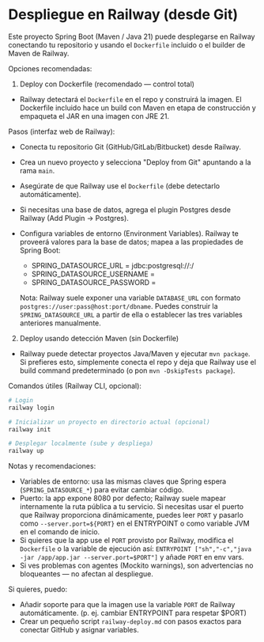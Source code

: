 # Despliegue en Railway (desde Git)

Este proyecto Spring Boot (Maven / Java 21) puede desplegarse en Railway conectando tu repositorio y usando el `Dockerfile` incluido o el builder de Maven de Railway.

Opciones recomendadas:

1) Deploy con Dockerfile (recomendado — control total)

- Railway detectará el `Dockerfile` en el repo y construirá la imagen. El Dockerfile incluido hace un build con Maven en etapa de construcción y empaqueta el JAR en una imagen con JRE 21.

Pasos (interfaz web de Railway):

- Conecta tu repositorio Git (GitHub/GitLab/Bitbucket) desde Railway.
- Crea un nuevo proyecto y selecciona "Deploy from Git" apuntando a la rama `main`.
- Asegúrate de que Railway use el `Dockerfile` (debe detectarlo automáticamente).
- Si necesitas una base de datos, agrega el plugin Postgres desde Railway (Add Plugin -> Postgres).
- Configura variables de entorno (Environment Variables). Railway te proveerá valores para la base de datos; mapea a las propiedades de Spring Boot:

  - SPRING_DATASOURCE_URL = jdbc:postgresql://<HOST>:<PORT>/<DB>
  - SPRING_DATASOURCE_USERNAME = <USER>
  - SPRING_DATASOURCE_PASSWORD = <PASSWORD>

  Nota: Railway suele exponer una variable `DATABASE_URL` con formato `postgres://user:pass@host:port/dbname`. Puedes construir la `SPRING_DATASOURCE_URL` a partir de ella o establecer las tres variables anteriores manualmente.

2) Deploy usando detección Maven (sin Dockerfile)

- Railway puede detectar proyectos Java/Maven y ejecutar `mvn package`. Si prefieres esto, simplemente conecta el repo y deja que Railway use el build command predeterminado (o pon `mvn -DskipTests package`).

Comandos útiles (Railway CLI, opcional):

```powershell
# Login
railway login

# Inicializar un proyecto en directorio actual (opcional)
railway init

# Desplegar localmente (sube y despliega)
railway up
```

Notas y recomendaciones:

- Variables de entorno: usa las mismas claves que Spring espera (`SPRING_DATASOURCE_*`) para evitar cambiar código.
- Puerto: la app expone 8080 por defecto; Railway suele mapear internamente la ruta pública a tu servicio. Si necesitas usar el puerto que Railway proporciona dinámicamente, puedes leer `PORT` y pasarlo como `--server.port=${PORT}` en el ENTRYPOINT o como variable JVM en el comando de inicio.
- Si quieres que la app use el `PORT` provisto por Railway, modifica el `Dockerfile` o la variable de ejecución así: `ENTRYPOINT ["sh","-c","java -jar /app/app.jar --server.port=$PORT"]` y añade `PORT` en env vars.
- Si ves problemas con agentes (Mockito warnings), son advertencias no bloqueantes — no afectan al despliegue.

Si quieres, puedo:

- Añadir soporte para que la imagen use la variable `PORT` de Railway automáticamente. (p. ej. cambiar ENTRYPOINT para respetar $PORT)
- Crear un pequeño script `railway-deploy.md` con pasos exactos para conectar GitHub y asignar variables.

